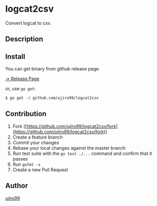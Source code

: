 # logcat2csv
Convert logcat to csv.

## Description

## Install

You can get binary from github release page.

[-> Release Page](https://github.com/ujiro99/logcat2csv/releases)

or, use `go get`:

```bash
$ go get -d github.com/ujiro99/logcat2csv
```

## Contribution

1. Fork ([https://github.com/ujiro99/logcat2csv/fork](https://github.com/ujiro99/logcat2csv/fork))
1. Create a feature branch
1. Commit your changes
1. Rebase your local changes against the master branch
1. Run test suite with the `go test ./...` command and confirm that it passes
1. Run `gofmt -s`
1. Create a new Pull Request

## Author

[ujiro99](https://github.com/ujiro99)
